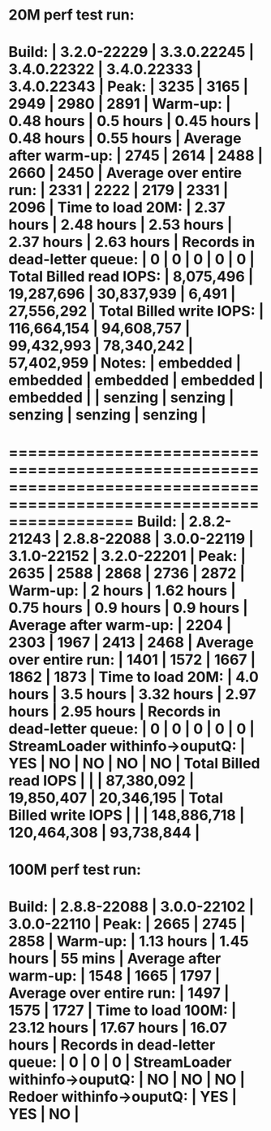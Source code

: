 

20M perf test run:
======================================================================================================================
Build:                          |  3.2.0-22229   |  3.3.0.22245   |  3.4.0.22322   |  3.4.0.22333   |  3.4.0.22343   |
Peak:                           |  3235          |  3165          |  2949          |  2980          |  2891          |
Warm-up:                        |     0.48 hours |     0.5  hours |     0.45 hours |     0.48 hours |     0.55 hours |
Average after warm-up:          |  2745          |  2614          |  2488          |  2660          |  2450          |
Average over entire run:        |  2331          |  2222          |  2179          |  2331          |  2096          |
Time to load 20M:               |     2.37 hours |     2.48 hours |     2.53 hours |     2.37 hours |     2.63 hours |
Records in dead-letter queue:   |     0          |     0          |     0          |     0          |     0          |
Total Billed read IOPS:         |    8,075,496   |   19,287,696   |   30,837,939   |        6,491   |  27,556,292    |
Total Billed write IOPS:        |  116,664,154   |   94,608,757   |   99,432,993   |   78,340,242   |  57,402,959    |
Notes:                          | embedded       | embedded       | embedded       | embedded       | embedded       |
                                | senzing        | senzing        | senzing        | senzing        | senzing        |
======================================================================================================================


=====================================================================================================================
Build:                          |  2.8.2-21243  |  2.8.8-22088   |  3.0.0-22119   |  3.1.0-22152   |  3.2.0-22201   |
Peak:                           |  2635         |  2588          |  2868          |  2736          |  2872          |
Warm-up:                        |     2 hours   |     1.62 hours |     0.75 hours |     0.9  hours |     0.9  hours |
Average after warm-up:          |  2204         |  2303          |  1967          |  2413          |  2468          |
Average over entire run:        |  1401         |  1572          |  1667          |  1862          |  1873          |
Time to load 20M:               |     4.0 hours |     3.5 hours  |     3.32 hours |     2.97 hours |     2.95 hours |
Records in dead-letter queue:   |     0         |     0          |     0          |     0          |     0          |
StreamLoader withinfo->ouputQ:  |   YES         |    NO          |    NO          |    NO          |    NO          |
Total Billed read IOPS          |               |                |   87,380,092   |   19,850,407   |   20,346,195   |
Total Billed write IOPS         |               |                |  148,886,718   |  120,464,308   |   93,738,844   |
=====================================================================================================================



100M perf test run:
====================================================================================
Build:                          |  2.8.8-22088   |  3.0.0-22102   |  3.0.0-22110   |
Peak:                           |  2665          |  2745          |  2858          |
Warm-up:                        |     1.13 hours |     1.45 hours |    55 mins     |
Average after warm-up:          |  1548          |  1665          |  1797          |
Average over entire run:        |  1497          |  1575          |  1727          |
Time to load 100M:              |    23.12 hours |    17.67 hours |    16.07 hours |
Records in dead-letter queue:   |     0          |     0          |     0          |
StreamLoader withinfo->ouputQ:  |    NO          |    NO          |    NO          |
Redoer withinfo->ouputQ:        |   YES          |   YES          |    NO          |
====================================================================================

